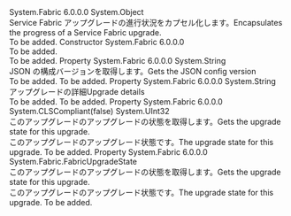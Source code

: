 <Type Name="FabricOrchestrationUpgradeProgress" FullName="System.Fabric.FabricOrchestrationUpgradeProgress">
  <TypeSignature Language="C#" Value="public sealed class FabricOrchestrationUpgradeProgress" />
  <TypeSignature Language="ILAsm" Value=".class public auto ansi sealed beforefieldinit FabricOrchestrationUpgradeProgress extends System.Object" />
  <TypeSignature Language="DocId" Value="T:System.Fabric.FabricOrchestrationUpgradeProgress" />
  <TypeSignature Language="VB.NET" Value="Public NotInheritable Class FabricOrchestrationUpgradeProgress" />
  <TypeSignature Language="F#" Value="type FabricOrchestrationUpgradeProgress = class" />
  <AssemblyInfo>
    <AssemblyName>System.Fabric</AssemblyName>
    <AssemblyVersion>6.0.0.0</AssemblyVersion>
  </AssemblyInfo>
  <Base>
    <BaseTypeName>System.Object</BaseTypeName>
  </Base>
  <Interfaces />
  <Docs>
    <summary>
      <para><span data-ttu-id="1cae0-101">Service Fabric アップグレードの進行状況をカプセル化します。</span><span class="sxs-lookup"><span data-stu-id="1cae0-101">Encapsulates the progress of a Service Fabric upgrade.</span></span></para>
    </summary>
    <remarks>To be added.</remarks>
  </Docs>
  <Members>
    <Member MemberName=".ctor">
      <MemberSignature Language="C#" Value="public FabricOrchestrationUpgradeProgress ();" />
      <MemberSignature Language="ILAsm" Value=".method public hidebysig specialname rtspecialname instance void .ctor() cil managed" />
      <MemberSignature Language="DocId" Value="M:System.Fabric.FabricOrchestrationUpgradeProgress.#ctor" />
      <MemberSignature Language="VB.NET" Value="Public Sub New ()" />
      <MemberType>Constructor</MemberType>
      <AssemblyInfo>
        <AssemblyName>System.Fabric</AssemblyName>
        <AssemblyVersion>6.0.0.0</AssemblyVersion>
      </AssemblyInfo>
      <Parameters />
      <Docs>
        <summary>To be added.</summary>
        <remarks>To be added.</remarks>
      </Docs>
    </Member>
    <Member MemberName="ConfigVersion">
      <MemberSignature Language="C#" Value="public string ConfigVersion { get; }" />
      <MemberSignature Language="ILAsm" Value=".property instance string ConfigVersion" />
      <MemberSignature Language="DocId" Value="P:System.Fabric.FabricOrchestrationUpgradeProgress.ConfigVersion" />
      <MemberSignature Language="VB.NET" Value="Public ReadOnly Property ConfigVersion As String" />
      <MemberSignature Language="F#" Value="member this.ConfigVersion : string" Usage="System.Fabric.FabricOrchestrationUpgradeProgress.ConfigVersion" />
      <MemberType>Property</MemberType>
      <AssemblyInfo>
        <AssemblyName>System.Fabric</AssemblyName>
        <AssemblyVersion>6.0.0.0</AssemblyVersion>
      </AssemblyInfo>
      <ReturnValue>
        <ReturnType>System.String</ReturnType>
      </ReturnValue>
      <Docs>
        <summary>
            <span data-ttu-id="1cae0-102">JSON の構成バージョンを取得します。</span><span class="sxs-lookup"><span data-stu-id="1cae0-102">Gets the JSON config version</span></span>
            </summary>
        <value>To be added.</value>
        <remarks>To be added.</remarks>
      </Docs>
    </Member>
    <Member MemberName="Details">
      <MemberSignature Language="C#" Value="public string Details { get; }" />
      <MemberSignature Language="ILAsm" Value=".property instance string Details" />
      <MemberSignature Language="DocId" Value="P:System.Fabric.FabricOrchestrationUpgradeProgress.Details" />
      <MemberSignature Language="VB.NET" Value="Public ReadOnly Property Details As String" />
      <MemberSignature Language="F#" Value="member this.Details : string" Usage="System.Fabric.FabricOrchestrationUpgradeProgress.Details" />
      <MemberType>Property</MemberType>
      <AssemblyInfo>
        <AssemblyName>System.Fabric</AssemblyName>
        <AssemblyVersion>6.0.0.0</AssemblyVersion>
      </AssemblyInfo>
      <ReturnValue>
        <ReturnType>System.String</ReturnType>
      </ReturnValue>
      <Docs>
        <summary>
            <span data-ttu-id="1cae0-103">アップグレードの詳細</span><span class="sxs-lookup"><span data-stu-id="1cae0-103">Upgrade details</span></span>
            </summary>
        <value>To be added.</value>
        <remarks>To be added.</remarks>
      </Docs>
    </Member>
    <Member MemberName="ProgressStatus">
      <MemberSignature Language="C#" Value="public uint ProgressStatus { get; }" />
      <MemberSignature Language="ILAsm" Value=".property instance unsigned int32 ProgressStatus" />
      <MemberSignature Language="DocId" Value="P:System.Fabric.FabricOrchestrationUpgradeProgress.ProgressStatus" />
      <MemberSignature Language="VB.NET" Value="Public ReadOnly Property ProgressStatus As UInteger" />
      <MemberSignature Language="F#" Value="member this.ProgressStatus : uint32" Usage="System.Fabric.FabricOrchestrationUpgradeProgress.ProgressStatus" />
      <MemberType>Property</MemberType>
      <AssemblyInfo>
        <AssemblyName>System.Fabric</AssemblyName>
        <AssemblyVersion>6.0.0.0</AssemblyVersion>
      </AssemblyInfo>
      <Attributes>
        <Attribute>
          <AttributeName>System.CLSCompliant(false)</AttributeName>
        </Attribute>
      </Attributes>
      <ReturnValue>
        <ReturnType>System.UInt32</ReturnType>
      </ReturnValue>
      <Docs>
        <summary>
          <para><span data-ttu-id="1cae0-104">このアップグレードのアップグレードの状態を取得します。</span><span class="sxs-lookup"><span data-stu-id="1cae0-104">Gets the upgrade state for this  upgrade.</span></span></para>
        </summary>
        <value>
          <para><span data-ttu-id="1cae0-105">このアップグレードのアップグレード状態です。</span><span class="sxs-lookup"><span data-stu-id="1cae0-105">The upgrade state for this  upgrade.</span></span></para>
        </value>
        <remarks>To be added.</remarks>
      </Docs>
    </Member>
    <Member MemberName="UpgradeState">
      <MemberSignature Language="C#" Value="public System.Fabric.FabricUpgradeState UpgradeState { get; }" />
      <MemberSignature Language="ILAsm" Value=".property instance valuetype System.Fabric.FabricUpgradeState UpgradeState" />
      <MemberSignature Language="DocId" Value="P:System.Fabric.FabricOrchestrationUpgradeProgress.UpgradeState" />
      <MemberSignature Language="VB.NET" Value="Public ReadOnly Property UpgradeState As FabricUpgradeState" />
      <MemberSignature Language="F#" Value="member this.UpgradeState : System.Fabric.FabricUpgradeState" Usage="System.Fabric.FabricOrchestrationUpgradeProgress.UpgradeState" />
      <MemberType>Property</MemberType>
      <AssemblyInfo>
        <AssemblyName>System.Fabric</AssemblyName>
        <AssemblyVersion>6.0.0.0</AssemblyVersion>
      </AssemblyInfo>
      <ReturnValue>
        <ReturnType>System.Fabric.FabricUpgradeState</ReturnType>
      </ReturnValue>
      <Docs>
        <summary>
          <para><span data-ttu-id="1cae0-106">このアップグレードのアップグレードの状態を取得します。</span><span class="sxs-lookup"><span data-stu-id="1cae0-106">Gets the upgrade state for this  upgrade.</span></span></para>
        </summary>
        <value>
          <para><span data-ttu-id="1cae0-107">このアップグレードのアップグレード状態です。</span><span class="sxs-lookup"><span data-stu-id="1cae0-107">The upgrade state for this  upgrade.</span></span></para>
        </value>
        <remarks>To be added.</remarks>
      </Docs>
    </Member>
  </Members>
</Type>